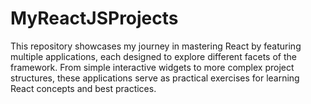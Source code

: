 # MyReactJSProjects
This repository showcases my journey in mastering React by featuring multiple applications, each designed to explore different facets of the framework. From simple interactive widgets to more complex project structures, these applications serve as practical exercises for learning React concepts and best practices. 
